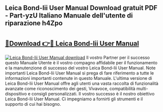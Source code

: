 ## Leica Bond-Iii User Manual Download gratuit PDF - Part-yzU Italiano Manuale dell'utente di riparazione h4Zpo

# <h2><a href="http://dfb3kpm.blite.top/?on=Leica+Bond-Iii+User+Manual">🔗Download 👉🔴 Leica Bond-Iii User Manual</a></h2>

[![Leica Bond-Iii User Manual download](https://i.imgur.com/lujVjoI.png)](http://dfb3kpm.blite.top/?on=Leica+Bond-Iii+User+Manual)
Il vostro Partner per il successo questo Manuale Utente è il vostro compagno affidabile per il funzionamento e la manutenzione di successo del vostro Leica Bond-Iii User Manual. Note importanti Leica Bond-Iii User Manual si prega di fare riferimento a tutte le informazioni importanti contenute in questo Manuale. L'ultima versione di Leica Bond-Iii User Manual offre agli utenti una vasta raccolta di funzionalità avanzate come riconoscimento dei gesti, Vivavoce, compatibilità multi-dispositivo e consigli personalizzati. Il vostro successo è il nostro obiettivo Leica Bond-Iii User Manual. Ci impegniamo a fornirti gli strumenti e il supporto di cui hai bisogno.
